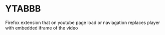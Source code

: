 # YTABBB
Firefox extension that on youtube page load or naviagation replaces player with embedded iframe of the video
